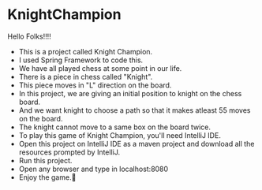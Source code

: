 # KnightChampion
Hello Folks!!!!
- This is a project called Knight Champion.
- I used Spring Framework to code this.
- We have all played chess at some point in our life.
- There is a piece in chess called "Knight".
- This piece moves in "L" direction on the board.
- In this project, we are giving an initial position to knight on the chess board.
- And we want knight to choose a path so that it makes atleast 55 moves on the board.
- The knight cannot move to a same box on the board twice.
- To play this game of Knight Champion, you'll need IntelliJ IDE.
- Open this project on IntelliJ IDE as a maven project and download all the resources prompted by IntelliJ.
- Run this project. 
- Open any browser and type in localhost:8080
- Enjoy the game.🐎
